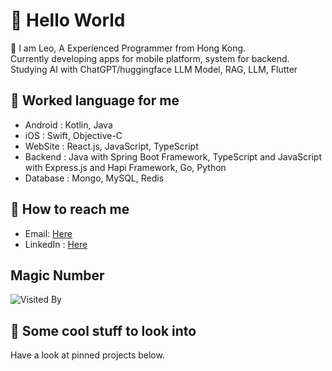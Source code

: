 # 👋 Hello World

🤔 I am Leo, A Experienced Programmer from Hong Kong.<br/>
Currently developing apps for mobile platform, system for backend.
Studying AI with ChatGPT/huggingface LLM Model, RAG, LLM, Flutter

## 💬 Worked language for me

- Android : Kotlin, Java
- iOS : Swift, Objective-C
- WebSite : React.js, JavaScript, TypeScript
- Backend : Java with Spring Boot Framework, TypeScript and JavaScript with Express.js and Hapi Framework, Go, Python
- Database : Mongo, MySQL, Redis

## 📮 How to reach me

- Email: [Here](mailto:leokwsw@gmail.com)
- LinkedIn : [Here](https://www.linkedin.com/in/leokwsw)

## Magic Number

![Visited By](https://count.getloli.com/get/@leokwsw?theme=gelbooru)

## 👀 Some cool stuff to look into 

Have a look at pinned projects below.
